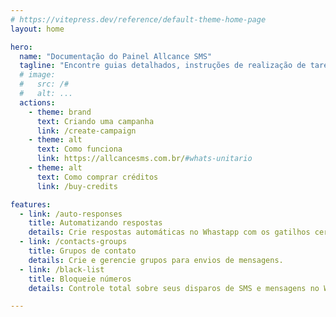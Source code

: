 ```yaml
---
# https://vitepress.dev/reference/default-theme-home-page
layout: home

hero:
  name: "Documentação do Painel Allcance SMS"
  tagline: "Encontre guias detalhados, instruções de realização de tarefas e melhores práticas para utilizar nossos serviços de envio de SMS de forma eficiente e segura."
  # image:
  #   src: /#
  #   alt: ...
  actions:
    - theme: brand
      text: Criando uma campanha
      link: /create-campaign
    - theme: alt
      text: Como funciona
      link: https://allcancesms.com.br/#whats-unitario
    - theme: alt
      text: Como comprar créditos
      link: /buy-credits

features:
  - link: /auto-responses
    title: Automatizando respostas
    details: Crie respostas automáticas no Whastapp com os gatilhos certos.
  - link: /contacts-groups
    title: Grupos de contato
    details: Crie e gerencie grupos para envios de mensagens.
  - link: /black-list
    title: Bloqueie números
    details: Controle total sobre seus disparos de SMS e mensagens no WhatsApp.

---
```

